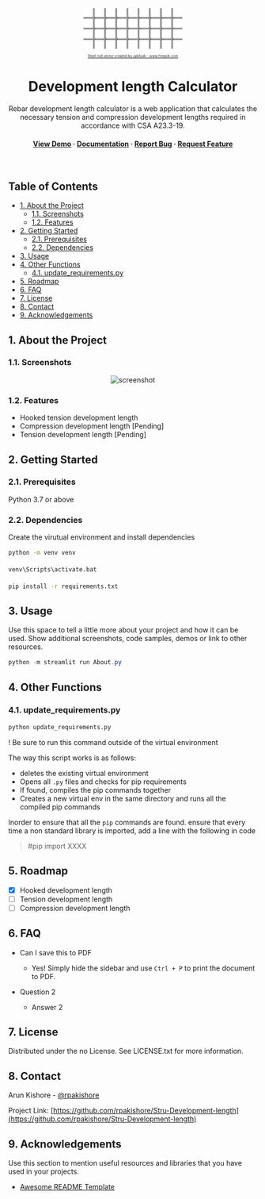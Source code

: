 <!--- Heading --->
<div align="center">
  <img src="assets/logo.jpg" alt="logo" width="200" height="auto" /><br>
  <a style="font-size:50%;" href="https://www.freepik.com/vectors/steel-rod">Steel rod vector created by upklyak - www.freepik.com</a>
  
  <h1>Development length Calculator</h1>
  <p>
    Rebar development length calculator is a web application that calculates the necessary tension and compression development lengths required in accordance with CSA A23.3-19.
  </p>
<h4>
    <a href="assets\output.gif">View Demo</a>
  <span> · </span>
    <a href="https://github.com/rpakishore/Stru-Development-length">Documentation</a>
  <span> · </span>
    <a href="mailto:rpakishore@gmail.com?subject=[BUG_Development-length]">Report Bug</a>
  <span> · </span>
    <a href="mailto:rpakishore@gmail.com?subject=[REQ_Development-length]">Request Feature</a>
  </h4>
</div>
<br />

<!-- Table of Contents -->
<h2>Table of Contents</h2>

- [1. About the Project](#1-about-the-project)
  - [1.1. Screenshots](#11-screenshots)
  - [1.2. Features](#12-features)
- [2. Getting Started](#2-getting-started)
  - [2.1. Prerequisites](#21-prerequisites)
  - [2.2. Dependencies](#22-dependencies)
- [3. Usage](#3-usage)
- [4. Other Functions](#4-other-functions)
  - [4.1. update_requirements.py](#41-update_requirementspy)
- [5. Roadmap](#5-roadmap)
- [6. FAQ](#6-faq)
- [7. License](#7-license)
- [8. Contact](#8-contact)
- [9. Acknowledgements](#9-acknowledgements)

<!-- About the Project -->
## 1. About the Project
<!-- Screenshots -->
### 1.1. Screenshots

<div align="center"> 
  <img src="assets\output.gif" alt="screenshot" />
</div>

<!-- Features -->
### 1.2. Features

- Hooked tension development length
- Compression development length [Pending]
- Tension development length [Pending]


<!-- Getting Started -->
## 2. Getting Started

<!-- Prerequisites -->
### 2.1. Prerequisites
Python 3.7 or above

### 2.2. Dependencies
Create the virutual environment and install dependencies

```bash
python -m venv venv

venv\Scripts\activate.bat

pip install -r requirements.txt
```

<!-- Usage -->
## 3. Usage

Use this space to tell a little more about your project and how it can be used. Show additional screenshots, code samples, demos or link to other resources.


```powershell
python -m streamlit run About.py
```
## 4. Other Functions
### 4.1. update_requirements.py
```bash
python update_requirements.py
```
! Be sure to run this command outside of the virtual environment

The way this script works is as follows:
- deletes the existing virtual environment
- Opens all `.py` files and checks for pip requirements
- If found, compiles the pip commands together
- Creates a new virtual env in the same directory and runs all the compiled pip commands

Inorder to ensure that all the `pip` commands are found. ensure that every time a non standard library is imported, add a line with the following in code
> #pip import XXXX


<!-- Roadmap -->
## 5. Roadmap

* [x] Hooked development length
* [ ] Tension development length
* [ ] Compression development length

<!-- FAQ -->
## 6. FAQ
- Can I save this to PDF
  + Yes! Simply hide the sidebar and use `Ctrl + P` to print the document to PDF.

- Question 2
  + Answer 2

<!-- License -->
## 7. License
Distributed under the no License. See LICENSE.txt for more information.

<!-- Contact -->
## 8. Contact

Arun Kishore - [@rpakishore](mailto:rpakishore@gmail.com)

Project Link: [https://github.com/rpakishore/Stru-Development-length](https://github.com/rpakishore/Stru-Development-length)


<!-- Acknowledgments -->
## 9. Acknowledgements

Use this section to mention useful resources and libraries that you have used in your projects.

 - [Awesome README Template](https://github.com/Louis3797/awesome-readme-template/blob/main/README-WITHOUT-EMOJI.md)